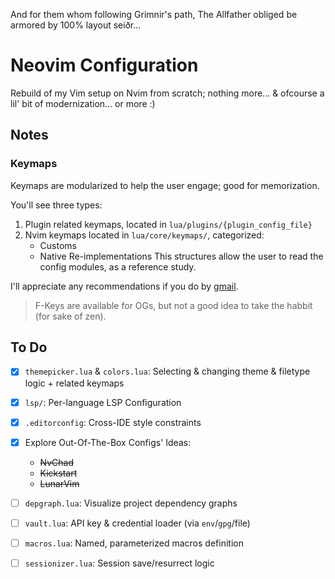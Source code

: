 And for them whom following Grimnir's path, The Allfather
obliged be armored by 100% layout seiðr...

# Neovim Configuration
Rebuild of my Vim setup on Nvim from scratch; nothing more...
& ofcourse a lil' bit of modernization... or more :)

## Notes
### Keymaps
Keymaps are modularized to help the user engage; good for memorization.

You'll see three types:
1. Plugin related keymaps, located in `lua/plugins/{plugin_config_file}`
2. Nvim keymaps located in `lua/core/keymaps/`, categorized:
    - Customs
    - Native Re-implementations
This structures allow the user to read the config modules, as a reference study.

I'll appreciate any recommendations if you do by [gmail](manihabibinava@gmail.com).

> F-Keys are available for OGs, but not a good idea to take the habbit (for sake of zen).

## To Do
- [x] `themepicker.lua` & `colors.lua`: Selecting & changing theme & filetype logic + related keymaps

- [x] `lsp/`: Per-language LSP Configuration

- [x] `.editorconfig`: Cross-IDE style constraints

- [x] Explore Out-Of-The-Box Configs' Ideas:
  - ~~NvChad~~
  - ~~Kickstart~~
  - ~~LunarVim~~

- [ ] `depgraph.lua`: Visualize project dependency graphs

- [ ] `vault.lua`: API key & credential loader (via `env`/`gpg`/file)

- [ ] `macros.lua`: Named, parameterized macros definition

- [ ] `sessionizer.lua`: Session save/resurrect logic
